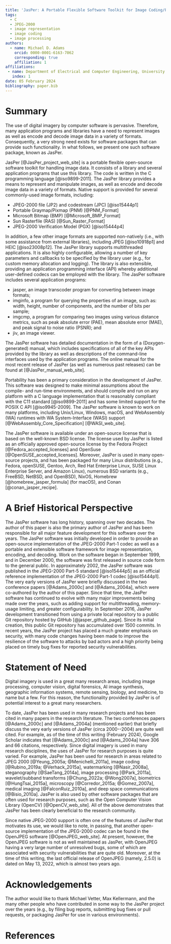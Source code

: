```yaml
---
title: 'JasPer: A Portable Flexible Software Toolkit for Image Coding/Processing'
tags:
  - C
  - JPEG-2000
  - image representation
  - image coding
  - image processing
authors:
  - name: Michael D. Adams
    orcid: 0000-0001-6163-7062
    corresponding: true
    affiliation: 1
affiliations:
 - name: Department of Electrical and Computer Engineering, University of Victoria, Victoria, British Columbia, Canada
   index: 1
date: 05 February 2024
bibliography: paper.bib
---
```


# Summary

The use of digital imagery by computer software is pervasive.
Therefore, many application programs and libraries have a need to represent
  images as well as encode and decode image data in a variety of formats.
Consequently, a very strong need exists for software packages that can
  provide such functionality.
In what follows, we present one such software package, known as JasPer.

JasPer [@JasPer_project_web_site] is a portable flexible open-source
  software toolkit for handling image data.
It consists of a library and several application programs that use this
  library.
The code is written in the C programming language [@iso9899-2011].
The JasPer library provides a means to represent and manipulate images,
  as well as encode and decode image data in a variety of formats.
Native support is provided for several commonly-used image formats, including:

  - JPEG-2000 file (JP2) and codestream (JPC) [@iso15444p1]
  - Portable Graymap/Pixmap (PNM) [@PNM_Format]
  - Microsoft Bitmap (BMP) [@Microsoft_BMP_Format]
  - Sun Rasterfile (RAS) [@Sun_Raster_Format]
  - JPEG-2000 Verification Model (PGX) [@iso15444p4]

In addition, a few other image formats are supported non-natively
(i.e., with some assistance from external libraries), including
  JPEG [@iso10918p1] and
  HEIC [@iso23008p12].
The JasPer library supports multithreaded applications.
It is also highly configurable, allowing a number of key
  parameters and callbacks to be specified by the library user
  (e.g., for custom memory allocation and logging).
The library is also extensible, providing an application programming interface
  (API) whereby additional user-defined codecs can be employed with the
  library.
The JasPer software includes several application programs:

  - jasper, an image transcoder program for converting between image formats;
  - imginfo, a program for querying the properties of an image, such as:
    width, height, number of components, and the number of bits per sample;
  - imgcmp, a program for comparing two images using various distance metrics,
    such as peak absolute error (PAE), mean absolute error (MAE), and peak
    signal to noise ratio (PSNR); and
  - jiv, an image viewer.

The JasPer software has detailed documentation in the form of a
  (Doxygen-generated) manual,
  which includes specifications of all of the key
  APIs provided by the library
  as well as descriptions of the command-line interfaces used by the
  application programs.
The online manual for the most recent release of JasPer (as well as numerous
  past releases) can be found at [@JasPer_manual_web_site].

Portability has been a primary consideration in the development of JasPer.
This software was designed to make minimal assumptions about the
  compile- and run-time environments, and should compile and run
  on any platform with a C language implementation that is reasonably
  compliant with the C11 standard [@iso9899-2011] and has some
  limited support for the POSIX C API [@iso9945-2009].
The JasPer software is known to work on many platforms, including
  Unix/Linux, Windows, macOS, and
  WebAssembly (WA) runtimes with
  WA System-Interface (WASI)
  support [@WebAssembly_Core_Specification]
  [@WASI_web_site].

The JasPer software is available under an open-source license that is
  based on the well-known BSD license.
The license used by JasPer is listed as an officially approved open-source
  license by the Fedora Project [@Fedora_accepted_licenses] and
  OpenSuse [@OpenSUSE_accepted_licenses].
Moreover, JasPer is used in many open-source projects, and
  has been packaged for many Linux distributions
  (e.g., Fedora, openSUSE, Gentoo, Arch, Red Hat Enterprise Linux, SUSE Linux Enterprise Server, and Amazon Linux),
  numerous BSD variants (e.g., FreeBSD, NetBSD, and OpenBSD),
  NixOS,
  Homebrew [@homebrew_jasper_formula] (for macOS),
  and
  Conan [@conan_jasper_recipe].

# A Brief Historical Perspective

The JasPer software has long history, spanning over two decades.
The author of this paper is also the primary author of JasPer and has been
  responsible for all major feature development for this software
  over the years.
The JasPer software was initially developed in order to provide
  an open-source implementation of the JPEG-2000 Part-1 codec as well
  as a portable and extensible software framework for image representation,
  encoding, and decoding.
Work on the software began in September 1999, and in December 2000,
  the software was first released in source code form to the general public.
In approximately 2002, the JasPer software was published in the JPEG-2000
  Part-5 standard [@iso15444p5] as an official reference implementation
  of the JPEG-2000 Part-1 codec [@iso15444p1].
The very early versions of JasPer were briefly discussed in the two
  conference papers [@Adams_2000c] and [@Adams_2004a],
  which were co-authored by the author
  of this paper.
Since that time, the JasPer software has continued to evolve with many major
  improvements being made over the years, such as adding
  support for multithreading, memory-usage limiting, and greater
  configurability.
In September 2016, JasPer development transitioned from using a private
  local repository to a public Git repository hosted by GitHub
  [@jasper_github_page].
Since its initial creation, this public Git repository has accumulated
  over 1500 commits.
In recent years, the JasPer project has placed a much greater emphasis on
  security, with many code changes having been made to improve the
  resilience of the software to attacks by bad actors and a high
  priority being placed on timely bug fixes for reported security
  vulnerabilities.

# Statement of Need

Digital imagery is used in a great many research areas, including
  image processing,
  computer vision,
  digital forensics,
  AI image synthesis,
  geographic information systems,
  remote sensing,
  biology,
  and
  medicine,
  to name but a few.
For this reason, the functionality provided by JasPer is of
  potential interest to a great many researchers.

To date, JasPer has been used in many
  research projects
  and has been cited in many papers in the research literature.
The two conferences papers [@Adams_2000c] and [@Adams_2004a] (mentioned
  earlier) that briefly discuss the very early versions of JasPer
  (circa 2000--2004) are quite well cited.
For example, as of the time of this writing (February 2024),
  Google Scholar indicates that [@Adams_2000c] and [@Adams_2004a] have
  306 and 66 citations, respectively.
Since digital imagery is used in many research disciplines, the uses
  of JasPer for research purposes is quite varied.
For example, JasPer has been used for
  research in areas related to
  JPEG 2000 [@Yeung_2005a; @Menichelli_2011a],
  image coding [@Rubino_2019a; @Verhack_2015a],
  watermarking [@Nasir_2008a],
  steganography [@SaeTang_2014a],
  image processing [@Park_2011a],
  wavelet/subband transforms [@Chung_2022a; @Wong2007a],
  biometrics [@HungTsai_2015a],
  microscopy [@Corredor_2015a; @Gomez_2007a],
  medical imaging [@FalconRuiz_2010a],
  and
  deep space communications [@Bisio_2010a].
JasPer is also used by other software packages that are often used
  for research purposes, such as the Open Computer Vision Library (OpenCV)
  [@OpenCV_web_site].
All of the above demonstrates that JasPer has been clearly beneficial
  to the research community.

Since native JPEG-2000 support is often one of the features of JasPer that
  motivates its use, we would like to note, in passing, that another
  open-source implementation of the JPEG-2000 codec can be found in the
  OpenJPEG software [@OpenJPEG_web_site].
At present, however, the OpenJPEG software is not as well maintained as
  JasPer, with OpenJPEG having a very large number of unresolved bugs,
  some of which are associated with security vulnerabilities that
  are quite old.
Moreover, at the time of this writing, the last official release of
  OpenJPEG (namely, 2.5.0) is dated on May 13, 2022, which is
  almost two years ago.

# Acknowledgements

The author would like to thank Michael Vetter, Max Kellermann, and the many
  other people who have contributed in some way to the JasPer project over
  the years (e.g., by filing bug reports, submitting bug fixes or
  pull requests, or packaging JasPer for use in various environments).

# References
